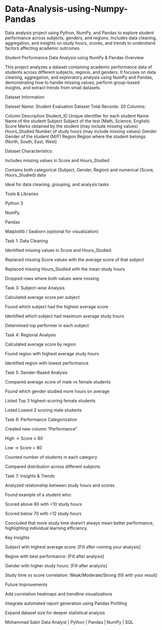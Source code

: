 # Data-Analysis-using-Numpy-Pandas
Data analysis project using Python, NumPy, and Pandas to explore student performance across subjects, genders, and regions. Includes data cleaning, aggregation, and insights on study hours, scores, and trends to understand factors affecting academic outcomes.

Student Performance Data Analysis using NumPy & Pandas
 Overview

This project analyzes a dataset containing academic performance data of students across different subjects, regions, and genders.
It focuses on data cleaning, aggregation, and exploratory analysis using NumPy and Pandas, demonstrating how to handle missing values, perform group-based insights, and extract trends from small datasets.

 Dataset Information

Dataset Name: Student Evaluation Dataset
Total Records: 20
Columns:

Column	Description
Student_ID	Unique identifier for each student
Name	Name of the student
Subject	Subject of the test (Math, Science, English)
Score	Marks obtained by the student (may include missing values)
Hours_Studied	Number of study hours (may include missing values)
Gender	Gender of the student (M/F)
Region	Region where the student belongs (North, South, East, West)

Dataset Characteristics:

Includes missing values in Score and Hours_Studied

Contains both categorical (Subject, Gender, Region) and numerical (Score, Hours_Studied) data

Ideal for data cleaning, grouping, and analysis tasks

Tools & Libraries

Python 3

NumPy

Pandas

Matplotlib / Seaborn (optional for visualization)

Task 1: Data Cleaning

Identified missing values in Score and Hours_Studied

Replaced missing Score values with the average score of that subject

Replaced missing Hours_Studied with the mean study hours

Dropped rows where both values were missing

Task 3: Subject-wise Analysis

Calculated average score per subject

Found which subject had the highest average score

Identified which subject had maximum average study hours

Determined top performer in each subject

Task 4: Regional Analysis

Calculated average score by region

Found region with highest average study hours

Identified region with lowest performance

Task 5: Gender-Based Analysis

Compared average score of male vs female students

Found which gender studied more hours on average

Listed Top 3 highest-scoring female students

Listed Lowest 2 scoring male students

Task 6: Performance Categorization

Created new column “Performance”

High → Score ≥ 80

Low → Score < 80

Counted number of students in each category

Compared distribution across different subjects

Task 7: Insights & Trends

Analyzed relationship between study hours and scores

Found example of a student who:

Scored above 80 with <10 study hours

Scored below 70 with >12 study hours

Concluded that more study time doesn’t always mean better performance, highlighting individual learning efficiency.

Key Insights

Subject with highest average score: [Fill after running your analysis]

Region with best performance: [Fill after analysis]

Gender with higher study hours: [Fill after analysis]

Study time vs score correlation: Weak/Moderate/Strong (fill with your result)

Future Improvements

Add correlation heatmaps and trendline visualizations

Integrate automated report generation using Pandas Profiling

Expand dataset size for deeper statistical analysis

Mohammad Sabir
Data Analyst | Python | Pandas | NumPy | SQL
